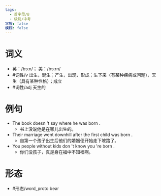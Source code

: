 ```yaml
---
tags:
  - 首字母/B
  - 级别/中考
掌握: false
模糊: false
---
```

# 词义
- 英：/bɔːn/； 美：/bɔːrn/
- #词性/v  出生，诞生；产生，出现，形成；生下来（有某种疾病或问题），天生（具有某种性格）；成立
- #词性/adj  天生的
# 例句
- The book doesn 't say where he was born .
	- 书上没说他是在哪儿出生的。
- Their marriage went downhill after the first child was born .
	- 自第一个孩子出生后他们的婚姻便开始走下坡路了。
- You people without kids don 't know you 're born .
	- 你们没孩子，真是身在福中不知福啊。
# 形态
- #形态/word_proto bear
